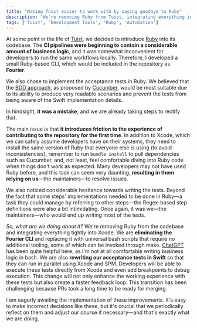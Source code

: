 ```yaml
---
title: "Making Tuist easier to work with by saying goodbye to Ruby"
description: "We're removing Ruby from Tuist, integrating everything into Xcode, replacing Fourier with bash scripts, and rewriting tests in Swift for ease."
tags: ['Tuist', 'Development Tools', 'Ruby', 'Automation']
---
```


At some point in the life of [Tuist](https://tuist.io), we decided to introduce [Ruby](https://www.ruby-lang.org/en/) into its codebase. The **CI pipelines were beginning to contain a considerable amount of business logic**, and it was somewhat inconvenient for developers to run the same workflows locally. Therefore, I developed a small Ruby-based CLI, which would be included in the repository as **Fourier**.

We also chose to implement the acceptance tests in Ruby. We believed that the [BDD approach](https://en.wikipedia.org/wiki/Behavior-driven_development), as proposed by [Cucumber](https://cucumber.io), would be most suitable due to its ability to produce very readable scenarios and prevent the tests from being aware of the Swift implementation details.

In hindsight, **it was a mistake**, and we are already taking steps to rectify that.

The main issue is that **it introduces friction to the experience of contributing to the repository for the first time**. In addition to Xcode, which we can safely assume developers have on their systems, they need to install the same version of Ruby that everyone else is using (to avoid inconsistencies), remember to run `bundle install` to pull dependencies such as Cucumber, and, not least, feel comfortable diving into Ruby code when things don't work as expected. Many developers may not have used Ruby before, and this task can seem very daunting, **resulting in them relying on us**—the maintainers—to resolve issues.

We also noticed considerable hesitance towards writing the tests. Beyond the fact that some steps' implementations needed to be done in Ruby—a task they could manage by referring to other steps—the Regex-based step definitions were also a bit intimidating. Once again, it was we—the maintainers—who would end up writing most of the tests.

*So, what are we doing about it?* We're removing Ruby from the codebase and integrating everything tightly into Xcode. We are **eliminating the Fourier CLI** and replacing it with universal bash scripts that require no additional tooling, some of which can be invoked through make. [ChatGPT](https://chat.openai.com) has been quite helpful here, as I'm not at all comfortable writing business logic in bash. We are also **rewriting our acceptance tests in Swift** so that they can run in parallel using Xcode and SPM. Developers will be able to execute these tests directly from Xcode and even add breakpoints to debug execution. This change will not only enhance the working experience with these tests but also create a faster feedback loop. This transition has been challenging because PRs took a long time to be ready for merging.

I am eagerly awaiting the implementation of these improvements. It's easy to make incorrect decisions like these, but it's crucial that we periodically reflect on them and adjust our course if necessary—and that's exactly what we are doing.
